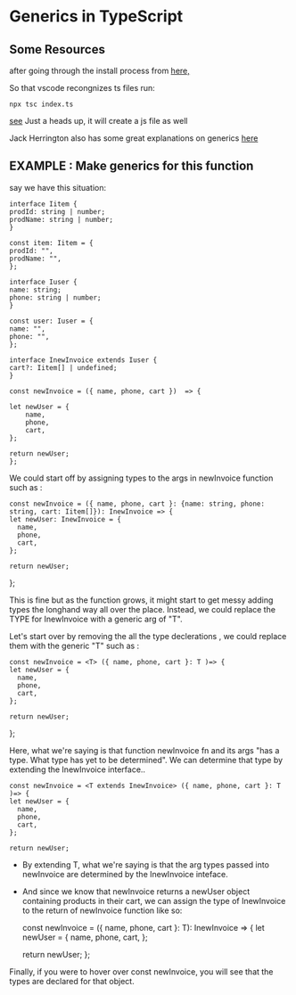 # Generics in TypeScript

## Some Resources

after going through the install process from [here,](https://www.c-sharpcorner.com/blogs/typescript-you-first-program-in-ts)

So that vscode recongnizes ts files run:

    npx tsc index.ts

[see](https://stackoverflow.com/a/56279581/7857134)
Just a heads up, it will create a js file as well

Jack Herrington also has some great explanations on generics [here](https://www.youtube.com/watch?v=Q4QDyr0jLfo)

## EXAMPLE : Make generics for this function

say we have this situation:

    interface Iitem {
    prodId: string | number;
    prodName: string | number;
    }

    const item: Iitem = {
    prodId: "",
    prodName: "",
    };

    interface Iuser {
    name: string;
    phone: string | number;
    }

    const user: Iuser = {
    name: "",
    phone: "",
    };

    interface InewInvoice extends Iuser {
    cart?: Iitem[] | undefined;
    }

    const newInvoice = ({ name, phone, cart })  => {

    let newUser = {
        name,
        phone,
        cart,
    };

    return newUser;
    };

We could start off by assigning types to the args in newInvoice function such as :

    const newInvoice = ({ name, phone, cart }: {name: string, phone: string, cart: Iitem[]}): InewInvoice => {
    let newUser: InewInvoice = {
      name,
      phone,
      cart,
    };

    return newUser;

};

This is fine but as the function grows, it might start to get messy adding types the longhand way all over the place. Instead, we could replace the TYPE for InewInvoice with a generic arg of "T".

Let's start over by removing the all the type declerations , we could replace them with the generic "T" such as :

    const newInvoice = <T> ({ name, phone, cart }: T )=> {
    let newUser = {
      name,
      phone,
      cart,
    };

    return newUser;

};

Here, what we're saying is that function newInvoice fn and its args "has a type. What type has yet to be determined". We can determine that type by extending the InewInvoice interface..

    const newInvoice = <T extends InewInvoice> ({ name, phone, cart }: T )=> {
    let newUser = {
      name,
      phone,
      cart,
    };

    return newUser;

- By extending T, what we're saying is that the arg types passed into newInvoice are determined by the InewInvoice inteface.

- And since we know that newInvoice returns a newUser object containing products in their cart, we can assign the type of InewInvoice to the return of newInvoice function like so:

  const newInvoice = <T extends InewInvoice>({ name, phone, cart }: T): InewInvoice => {
  let newUser = {
  name,
  phone,
  cart,
  };

  return newUser;
  };

Finally, if you were to hover over const newInvoice, you will see that the types are declared for that object.
